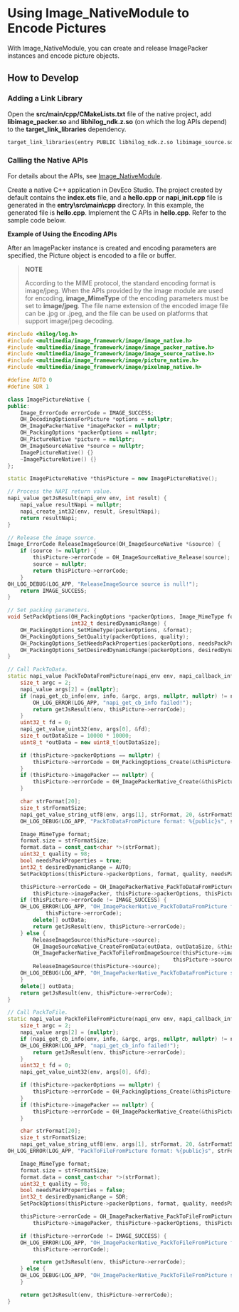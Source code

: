 # Using Image_NativeModule to Encode Pictures
<!--Kit: Image Kit-->
<!--Subsystem: Multimedia-->
<!--Owner: @aulight02-->
<!--Designer: @liyang_bryan-->
<!--Tester: @xchaosioda-->
<!--Adviser: @w_Machine_cc-->

With Image_NativeModule, you can create and release ImagePacker instances and encode picture objects.

## How to Develop

### Adding a Link Library

Open the **src/main/cpp/CMakeLists.txt** file of the native project, add **libimage_packer.so** and **libhilog_ndk.z.so** (on which the log APIs depend) to the **target_link_libraries** dependency.

```txt
target_link_libraries(entry PUBLIC libhilog_ndk.z.so libimage_source.so libimage_packer.so libpixelmap.so)
```

### Calling the Native APIs

For details about the APIs, see [Image_NativeModule](../../reference/apis-image-kit/capi-image-nativemodule.md).

Create a native C++ application in DevEco Studio. The project created by default contains the **index.ets** file, and a **hello.cpp** or **napi_init.cpp** file is generated in the **entry\src\main\cpp** directory. In this example, the generated file is **hello.cpp**. Implement the C APIs in **hello.cpp**. Refer to the sample code below.

**Example of Using the Encoding APIs**

After an ImagePacker instance is created and encoding parameters are specified, the Picture object is encoded to a file or buffer.

> **NOTE**
>
> According to the MIME protocol, the standard encoding format is image/jpeg. When the APIs provided by the image module are used for encoding, **image_MimeType** of the encoding parameters must be set to **image/jpeg**. The file name extension of the encoded image file can be .jpg or .jpeg, and the file can be used on platforms that support image/jpeg decoding.

```c++
#include <hilog/log.h>
#include <multimedia/image_framework/image/image_native.h>
#include <multimedia/image_framework/image/image_packer_native.h>
#include <multimedia/image_framework/image/image_source_native.h>
#include <multimedia/image_framework/image/picture_native.h>
#include <multimedia/image_framework/image/pixelmap_native.h>

#define AUTO 0
#define SDR 1

class ImagePictureNative {
public:
    Image_ErrorCode errorCode = IMAGE_SUCCESS;
    OH_DecodingOptionsForPicture *options = nullptr;
    OH_ImagePackerNative *imagePacker = nullptr;
    OH_PackingOptions *packerOptions = nullptr;
    OH_PictureNative *picture = nullptr;
    OH_ImageSourceNative *source = nullptr;
    ImagePictureNative() {}
    ~ImagePictureNative() {}
};

static ImagePictureNative *thisPicture = new ImagePictureNative();

// Process the NAPI return value.
napi_value getJsResult(napi_env env, int result) {
    napi_value resultNapi = nullptr;
    napi_create_int32(env, result, &resultNapi);
    return resultNapi;
}

// Release the image source.
Image_ErrorCode ReleaseImageSource(OH_ImageSourceNative *&source) {
    if (source != nullptr) {
        thisPicture->errorCode = OH_ImageSourceNative_Release(source);
        source = nullptr;
        return thisPicture->errorCode;
    }
OH_LOG_DEBUG(LOG_APP, "ReleaseImageSource source is null!");
    return IMAGE_SUCCESS;
}

// Set packing parameters.
void SetPackOptions(OH_PackingOptions *packerOptions, Image_MimeType format, uint32_t quality, bool needsPackProperties,
                    int32_t desiredDynamicRange) {
    OH_PackingOptions_SetMimeType(packerOptions, &format);
    OH_PackingOptions_SetQuality(packerOptions, quality);
    OH_PackingOptions_SetNeedsPackProperties(packerOptions, needsPackProperties);
    OH_PackingOptions_SetDesiredDynamicRange(packerOptions, desiredDynamicRange);
}

// Call PackToData.
static napi_value PackToDataFromPicture(napi_env env, napi_callback_info info) {
    size_t argc = 2;
    napi_value args[2] = {nullptr};
    if (napi_get_cb_info(env, info, &argc, args, nullptr, nullptr) != napi_ok) {
        OH_LOG_ERROR(LOG_APP, "napi_get_cb_info failed!");
        return getJsResult(env, thisPicture->errorCode);
    }
    uint32_t fd = 0;
    napi_get_value_uint32(env, args[0], &fd);
    size_t outDataSize = 10000 * 10000;
    uint8_t *outData = new uint8_t[outDataSize];

    if (thisPicture->packerOptions == nullptr) {
        thisPicture->errorCode = OH_PackingOptions_Create(&thisPicture->packerOptions);
    }
    if (thisPicture->imagePacker == nullptr) {
        thisPicture->errorCode = OH_ImagePackerNative_Create(&thisPicture->imagePacker);
    }

    char strFormat[20];
    size_t strFormatSize;
    napi_get_value_string_utf8(env, args[1], strFormat, 20, &strFormatSize);
    OH_LOG_DEBUG(LOG_APP, "PackToDataFromPicture format: %{public}s", strFormat);

    Image_MimeType format;
    format.size = strFormatSize;
    format.data = const_cast<char *>(strFormat);
    uint32_t quality = 98;
    bool needsPackProperties = true;
    int32_t desiredDynamicRange = AUTO;
    SetPackOptions(thisPicture->packerOptions, format, quality, needsPackProperties, desiredDynamicRange);

    thisPicture->errorCode = OH_ImagePackerNative_PackToDataFromPicture(
        thisPicture->imagePacker, thisPicture->packerOptions, thisPicture->picture, outData, &outDataSize);
    if (thisPicture->errorCode != IMAGE_SUCCESS) {
    OH_LOG_ERROR(LOG_APP, "OH_ImagePackerNative_PackToDataFromPicture failed, errCode: %{public}d.",
            thisPicture->errorCode);
        delete[] outData;
        return getJsResult(env, thisPicture->errorCode);
    } else {
        ReleaseImageSource(thisPicture->source);
        OH_ImageSourceNative_CreateFromData(outData, outDataSize, &thisPicture->source);
        OH_ImagePackerNative_PackToFileFromImageSource(thisPicture->imagePacker, thisPicture->packerOptions,
                                                    thisPicture->source, fd);
        ReleaseImageSource(thisPicture->source);
    OH_LOG_DEBUG(LOG_APP, "OH_ImagePackerNative_PackToDataFromPicture success !");
    }
	delete[] outData;
    return getJsResult(env, thisPicture->errorCode);
}

// Call PackToFile.
static napi_value PackToFileFromPicture(napi_env env, napi_callback_info info) {
    size_t argc = 2;
    napi_value args[2] = {nullptr};
    if (napi_get_cb_info(env, info, &argc, args, nullptr, nullptr) != napi_ok) {
    OH_LOG_ERROR(LOG_APP, "napi_get_cb_info failed!");
        return getJsResult(env, thisPicture->errorCode);
    }
    uint32_t fd = 0;
    napi_get_value_uint32(env, args[0], &fd);

    if (thisPicture->packerOptions == nullptr) {
        thisPicture->errorCode = OH_PackingOptions_Create(&thisPicture->packerOptions);
    }
    if (thisPicture->imagePacker == nullptr) {
        thisPicture->errorCode = OH_ImagePackerNative_Create(&thisPicture->imagePacker);
    }

    char strFormat[20];
    size_t strFormatSize;
    napi_get_value_string_utf8(env, args[1], strFormat, 20, &strFormatSize);
OH_LOG_ERROR(LOG_APP, "PackToFileFromPicture format: %{public}s", strFormat);

    Image_MimeType format;
    format.size = strFormatSize;
    format.data = const_cast<char *>(strFormat);
    uint32_t quality = 98;
    bool needsPackProperties = false;
    int32_t desiredDynamicRange = SDR;
    SetPackOptions(thisPicture->packerOptions, format, quality, needsPackProperties, desiredDynamicRange);

    thisPicture->errorCode = OH_ImagePackerNative_PackToFileFromPicture(
        thisPicture->imagePacker, thisPicture->packerOptions, thisPicture->picture, fd);

    if (thisPicture->errorCode != IMAGE_SUCCESS) {
    OH_LOG_ERROR(LOG_APP, "OH_ImagePackerNative_PackToFileFromPicture failed, errCode: %{public}d.", 
        thisPicture->errorCode);

        return getJsResult(env, thisPicture->errorCode);
    } else {
    OH_LOG_DEBUG(LOG_APP, "OH_ImagePackerNative_PackToFileFromPicture success !");
    }

    return getJsResult(env, thisPicture->errorCode);
}
```
